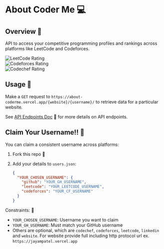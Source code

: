 # About Coder Me 💻

## Overview 📘

API to access your competitive programming profiles and rankings across platforms like LeetCode and Codeforces.  

![LeetCode Rating](https://img.shields.io/badge/dynamic/json?url=https%3A%2F%2Fabout-coderme.vercel.app%2Fleetcode%2Fjayampatel&query=%24.rating&style=flat-square&label=LeetCode)  
![Codeforces Rating](https://img.shields.io/badge/dynamic/json?url=https%3A%2F%2Fabout-coderme.vercel.app%2Fcodeforces%2Fjayampatel&query=%24.rating&style=flat-square&label=Codeforces)  
![Codechef Rating](https://img.shields.io/badge/dynamic/json?url=https%3A%2F%2Fcoderme.vercel.app%2Fcodechef%2Fjayampatel&query=%24.rating&style=flat-square&label=Codechef)  

## Usage 📱

Make a `GET` request to `https://about-coderme.vercel.app/{website}/{username}/` to retrieve data for a particular website.  

See [API Endpoints Doc](docs/endpoints.md) 📃 for more details on API endpoints.

## Claim Your Username!! 🎉 

You can claim a consistent username across platforms:

1. Fork this repo 🍴  
2. Add your details to `users.json`:

    ```json
    {
      "YOUR_CHOSEN_USERNAME": {  
        "github": "YOUR_GH_USERNAME",
        "leetcode": "YOUR_LEETCODE_USERNAME",
        "codeforces": "YOUR_CF_USERNAME" 
      }
    }
    ```

Constraints: 🚧

- `YOUR_CHOSEN_USERNAME`: Username you want to claim  
- `YOUR_GH_USERNAME`: Must match your GitHub username
- Others are optional, which are `codechef`, `codeforces`, `leetcode`, `linkedin` and `website`. For website provide full including http protocol url ex. `https://jayampatel.vercel.app`
